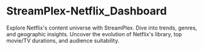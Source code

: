 # StreamPlex-Netflix_Dashboard
Explore Netflix's content universe with StreamPlex. Dive into trends, genres, and geographic insights. Uncover the evolution of Netflix's library, top movie/TV durations, and audience suitability. 
